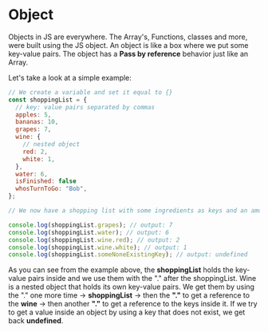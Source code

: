 # Object

Objects in JS are everywhere. The Array's, Functions, classes and more, were built using the JS object. An object is like a box where we put some key-value pairs. The object has a **Pass by reference** behavior just like an Array.

Let's take a look at a simple example:

```js
// We create a variable and set it equal to {}
const shoppingList = {
  // key: value pairs separated by commas
  apples: 5,
  bananas: 10,
  grapes: 7,
  wine: {
    // nested object
    red: 2,
    white: 1,
  },
  water: 6,
  isFinished: false
  whosTurnToGo: "Bob",
};

// We now have a shopping list with some ingredients as keys and an amount as value.

console.log(shoppingList.grapes); // output: 7
console.log(shoppingList.water); // output: 6
console.log(shoppingList.wine.red); // output: 2
console.log(shoppingList.wine.white); // output: 1
console.log(shoppingList.someNoneExistingKey); // output: undefined
```

As you can see from the example above, the **shoppingList** holds the key-value pairs inside and we use them with the "." after the shoppingList. Wine is a nested object that holds its own key-value pairs. We get them by using the "." one more time -> **shoppingList** -> then the **"."** to get a reference to the **wine** -> then another **"."** to get a reference to the keys inside it. If we try to get a value inside an object by using a key that does not exist, we get back **undefined**.
